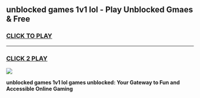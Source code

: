 
## unblocked games 1v1 lol - Play Unblocked Gmaes & Free
<h3>
<a href="https://premium.freeplayer.one?title=unblocked_games_1v1_lol&ref=19F">CLICK TO PLAY</a></h3>
<hr>

<h3>
<a href="https://premium.freeplayer.one?title=unblocked_games_1v1_lol&ref=19F">CLICK 2 PLAY</a>
  
</h3>

<a href="https://premium.freeplayer.one?title=unblocked_games_1v1_lol&ref=19F/"><img src="https://clearcache.store/games.png"></a>


**unblocked games 1v1 lol games unblocked: Your Gateway to Fun and Accessible Online Gaming**
